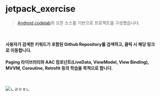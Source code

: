 # jetpack_exercise
   
> [Android codelab](https://developer.android.com/codelabs/android-paging#0)의 오픈 소스를 기반으로 프로젝트를 구성했습니다.       
<br/>

#### 사용자가 검색한 키워드가 포함된 Github Repository를 검색하고, 클릭 시 해당 링크로 이동합니다.   

#### Paging 라이브러리와 AAC 컴포넌트(LiveData, ViewModel, View Binding), MVVM, Coroutine, Retrofit 등의 학습을 목적으로 합니다.     
<br/>

![ㄴㄹㅇㅎㄴ](https://user-images.githubusercontent.com/50983832/112764875-6a919100-9045-11eb-8bb9-44e18694607a.jpeg)




